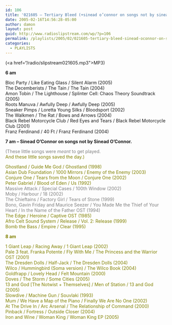 ```yaml
---
id: 106
title: '021605 – Tertiary Bleed (+sinead o’connor on songs not by sinead o’connor)'
date: 2005-02-16T14:56:28-05:00
author: damon
layout: post
guid: http://www.radioslipstream.com/wp/?p=106
permalink: /playlists/2005/02/021605-tertiary-bleed-sinead-oconnor-on-songs-not-by-sinead-oconnor/
categories:
  - PLAYLISTS
---
```

(<a href=“/radio/slipstream021605.mp3">MP3</a>)

**6 am** 

Bloc Party / Like Eating Glass / Silent Alarm (2005)  
The Decemberists / The Tain / The Tain (2004)  
Amon Tobin / The Lighthouse / Splinter Cell: Chaos Theory Soundtrack (2005)  
Roots Manuva / Awfully Deep / Awfully Deep (2005)  
Sneaker Pimps / Loretta Young Silks / Bloodsport (2002)  
The Walkmen / The Rat / Bows and Arrows (2004)  
Black Rebel Motorcycle Club / Red Eyes and Tears / Black Rebel Motorcycle Club (2001)  
Franz Ferdinand / 40 Ft / Franz Ferdinand (2004)

**7 am – Sinead O’Connor on songs not by Sinead O’Connor.**

<font color="#808080">(These little songs were <i>meant</i> to get played.  
 <font color="#808000">And these little songs saved the day.)

Ghostland / Guide Me God / Ghostland (1998)  
Asian Dub Foundation / 1000 Mirrors / Enemy of the Enemy (2003)  
Conjure One / Tears from the Moon / Conjure One (2002)  
Peter Gabriel / Blood of Eden / Us (1992)  
<font color="#808080">Massive Attack / <font color="#808080">Special Cases / <font color="#808080">100th Window (2002)  
Moby / Harbour / 18 (2002)  
<font color="#808080">The Chieftains / <font color="#808080">Factory Girl / <font color="#808080">Tears of Stone (1999)  
Bono, Gavin Friday and Maurice Seezer / You Made Me the Thief of Your Heart / In the Name of the Father OST (1994)  
<font color="#808000">The Edge / <font color="#808000">Heroine / <font color="#808000">Captive OST (1985)  
Afro Celt Sound System / Release / Vol. 2: Release (1999)  
<font color="#808000">Bomb the Bass / <font color="#808000">Empire / <font color="#808000">Clear (1995)

**8 am** 

1 Giant Leap / Racing Away / 1 Giant Leap (2002)  
Pale 3 feat. Franka Potente / Fly With Me / The Princess and the Warrior OST (2001)  
The Dresden Dolls / Half-Jack / The Dresden Dolls (2004)  
Wilco / Hummingbird (Soma version) / The Wilco Book (2004)  
Goldfrapp / Lovely Head / Felt Mountain (2000)  
Doves / The Storm / Some Cities (2005)  
13 and God [The Notwist + Themselves] / Men of Station / 13 and God (2005)  
Slowdive / Machine Gun / Souvlaki (1993)  
Mum / We Have a Map of the Piano / Finally We Are No One (2002)  
At The Drive In / Arc Arsenal / The Relationship of Command (2000)  
Pinback / Fortress / Outside Closer (2004)  
Iron and Wine / Woman King / Woman King EP (2005)